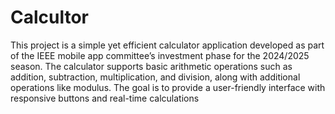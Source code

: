  # Calcultor
This project is a simple yet efficient calculator application developed as part of the IEEE mobile app committee’s investment phase for the 2024/2025 season.
The calculator supports basic arithmetic operations such as addition, subtraction, multiplication, and division, along with additional operations like modulus. 
The goal is to provide a user-friendly interface with responsive buttons and real-time calculations
